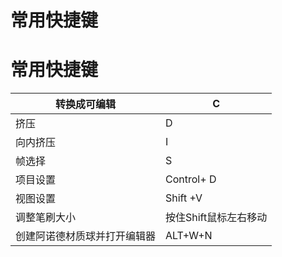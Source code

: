 # 常用快捷键

# 常用快捷键

| 转换成可编辑         | C             |
| -------------- | ------------- |
| 挤压             | D             |
| 向内挤压           | I             |
| 帧选择            | S             |
| 项目设置           | Control+ D    |
| 视图设置           | Shift +V      |
| 调整笔刷大小         | 按住Shift鼠标左右移动 |
| 创建阿诺德材质球并打开编辑器 | ALT+W+N       |
